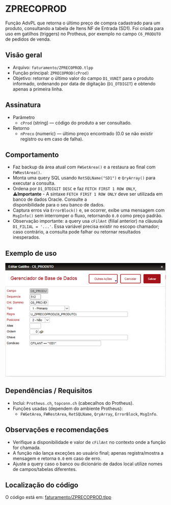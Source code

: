 # ZPRECOPROD

Função AdvPL que retorna o último preço de compra cadastrado para um produto, consultando a tabela de Itens NF de Entrada (SD1). Foi criada para uso em gatilhos (triggers) no Protheus, por exemplo no campo `C6_PRODUTO` de pedidos de venda.

## Visão geral
- Arquivo: `faturamento/ZPRECOPROD.tlpp`
- Função principal: `ZPRECOPROD(cProd)`
- Objetivo: retornar o último valor do campo `D1_VUNIT` para o produto informado, ordenando por data de digitação (`D1_DTDIGIT`) e obtendo apenas a primeira linha.

## Assinatura
- Parâmetro
  - `cProd` (string) — código do produto a ser consultado.
- Retorno
  - `nPreco` (numeric) — último preço encontrado (0.0 se não existir registro ou em caso de falha).

## Comportamento
- Faz backup da área atual com `FWGetArea()` e a restaura ao final com `FWRestArea()`.
- Monta uma query SQL usando `RetSQLName("SD1")` e `QryArray()` para executar a consulta.
- Ordena por `D1_DTDIGIT DESC` e faz `FETCH FIRST 1 ROW ONLY`, **⚠️Importante** - A sintaxe `FETCH FIRST 1 ROW ONLY` deve ser utilizada em banco de dados Oracle. Consulte a       
    disponibilidade para o seu banco de dados.
- Captura erros via `ErrorBlock()` e, se ocorrer, exibe uma mensagem com `MsgInfo()` sem interromper o fluxo, retornando `0.0` como preço padrão.
- Observação importante: a query usa `cFilAnt` (filial anterior) na cláusula `D1_FILIAL = '...'`. Essa variável precisa existir no escopo chamador; caso contrário, a consulta pode falhar ou retornar resultados inesperados.

## Exemplo de uso
![Cadastro do Gatilho](https://github.com/luizinferreira/advpl-tlpp/blob/7de9d78c6888aaec8f2092504165d053a6ea2765/faturamento/cadastro-gatilho.png)

## Dependências / Requisitos
- Inclui: `Protheus.ch`, `topconn.ch` (cabecalhos do Protheus).
- Funções usadas (dependem do ambiente Protheus):
  - `FWGetArea`, `FWRestArea`, `RetSQLName`, `QryArray`, `ErrorBlock`, `MsgInfo`.

## Observações e recomendações
- Verifique a disponibilidade e valor de `cFilAnt` no contexto onde a função for chamada.
- A função não lança exceções ao usuário final; apenas registra/mostra a mensagem e retorna `0.0` em caso de erro.
- Ajuste a query caso o banco ou dicionário de dados local utilize nomes de campos/tabelas diferentes.

## Localização do código
O código está em: [faturamento/ZPRECOPROD.tlpp](faturamento/ZPRECOPROD.tlpp)